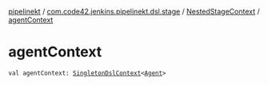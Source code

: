 [pipelinekt](../../index.md) / [com.code42.jenkins.pipelinekt.dsl.stage](../index.md) / [NestedStageContext](index.md) / [agentContext](./agent-context.md)

# agentContext

`val agentContext: `[`SingletonDslContext`](../../com.code42.jenkins.pipelinekt.dsl/-singleton-dsl-context/index.md)`<`[`Agent`](../../com.code42.jenkins.pipelinekt.core/-agent.md)`>`